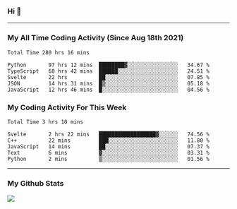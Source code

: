### Hi 🙂

---

### My All Time Coding Activity (Since Aug 18th 2021)
<!--START_SECTION:waka-all-->
```text
Total Time 280 hrs 16 mins

Python       97 hrs 12 mins  ████████▓░░░░░░░░░░░░░░░░   34.67 % 
TypeScript   68 hrs 42 mins  ██████░░░░░░░░░░░░░░░░░░░   24.51 % 
Svelte       22 hrs          ██░░░░░░░░░░░░░░░░░░░░░░░   07.85 % 
JSON         14 hrs 31 mins  █▒░░░░░░░░░░░░░░░░░░░░░░░   05.18 % 
JavaScript   12 hrs 46 mins  █░░░░░░░░░░░░░░░░░░░░░░░░   04.56 % 
```
<!--END_SECTION:waka-all-->

### My Coding Activity For This Week
<!--START_SECTION:waka-week-->
```text
Total Time 3 hrs 10 mins

Svelte       2 hrs 22 mins   ██████████████████▓░░░░░░   74.56 % 
C++          22 mins         ███░░░░░░░░░░░░░░░░░░░░░░   11.80 % 
JavaScript   14 mins         ██░░░░░░░░░░░░░░░░░░░░░░░   07.37 % 
Text         6 mins          ▓░░░░░░░░░░░░░░░░░░░░░░░░   03.31 % 
Python       2 mins          ▒░░░░░░░░░░░░░░░░░░░░░░░░   01.56 % 
```
<!--END_SECTION:waka-week-->

---

### My Github Stats
[![](https://github-readme-stats.vercel.app/api?username=eroxl&count_private=true&show_icons=true&include_all_commits=true&theme=onedark)](https://github.com/Eroxl)

